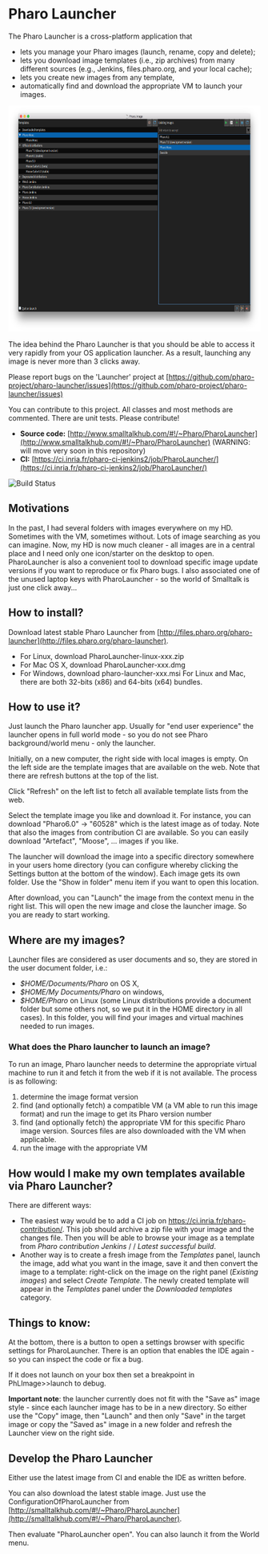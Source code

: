 # Pharo Launcher 
The Pharo Launcher is a cross-platform application that
- lets you manage your Pharo images (launch, rename, copy and delete);
- lets you download image templates (i.e., zip archives) from many
  different sources (e.g., Jenkins, files.pharo.org, and your local cache);
- lets you create new images from any template,
- automatically find and download the appropriate VM to launch your images.

<img src="./pharo-launcher-main-window.png" height="450" alt="A Pharo Launcher screenshot">

The idea behind the Pharo Launcher is that you should be able to access it very rapidly from your OS application launcher. As a result,
launching any image is never more than 3 clicks away.

Please report bugs on the 'Launcher' project at [https://github.com/pharo-project/pharo-launcher/issues](https://github.com/pharo-project/pharo-launcher/issues)

You can contribute to this project. All classes and most methods are commented. There are unit tests. Please contribute!

- **Source code:** [http://www.smalltalkhub.com/#!/~Pharo/PharoLauncher](http://www.smalltalkhub.com/#!/~Pharo/PharoLauncher) (WARNING: will move very soon in this repository)
- **CI:** [https://ci.inria.fr/pharo-ci-jenkins2/job/PharoLauncher/](https://ci.inria.fr/pharo-ci-jenkins2/job/PharoLauncher/)

![Build Status](https://ci.inria.fr/pharo-ci-jenkins2/job/PharoLauncher/buildStatus/icon?job=PharoLauncher)

## Motivations
In the past, I had several folders with images everywhere on my HD. Sometimes with the VM, sometimes without. Lots of image searching as you can imagine.
Now, my HD is now much cleaner - all images are in a central place and I need only one icon/starter on the desktop to open. PharoLauncher is also a convenient tool to download specific image update versions if you want to reproduce or fix Pharo bugs. I also associated one of the unused laptop keys with PharoLauncher - so the world of Smalltalk is just one click away...

## How to install?
Download latest stable Pharo Launcher from [http://files.pharo.org/pharo-launcher](http://files.pharo.org/pharo-launcher).
- For Linux, download PharoLauncher-linux-xxx.zip
- For Mac OS X, download PharoLauncher-xxx.dmg
- For Windows, download pharo-launcher-xxx.msi
For Linux and Mac, there are both 32-bits (x86) and 64-bits (x64) bundles.

## How to use it?
Just launch the Pharo launcher app.
Usually for "end user experience" the launcher opens in full world mode - so you do not see Pharo background/world menu - only the launcher.

Initially, on a new computer, the right side with local images is empty. On the left side are the template images that are available on the web. Note that there are refresh buttons at the top of the list.

Click "Refresh" on the left list to fetch all available template lists from the web.

Select the template image you like and download it. For instance, you can download "Pharo6.0" -> "60528" which is the latest image as of today. Note that also the images from contribution CI are available.
So you can easily download "Artefact", "Moose", ... images if you like.

The launcher will download the image into a specific directory somewhere in your users home directory (you can configure whereby clicking the Settings button at the bottom of the window).
Each image gets its own folder. Use the "Show in folder" menu item if you want to open this location.

After download, you can "Launch" the image from the context menu in the right list. This will open the new image and close the launcher image. So you are ready to start working.

## Where are my images?
Launcher files are considered as user documents and so, they are stored in the user document folder, i.e.:
- *$HOME/Documents/Pharo* on OS X,
- *$HOME/My Documents/Pharo* on windows,
- *$HOME/Pharo* on Linux (some Linux distributions provide a document folder but some others not, so we put it in the HOME directory in all cases).
In this folder, you will find your images and virtual machines needed to run images.

### What does the Pharo launcher to launch an image? 
To run an image, Pharo launcher needs to determine the appropriate virtual machine to run it and fetch it from the web if it is not available.
The process is as following:
1. determine the image format version
2. find (and optionally fetch) a compatible VM (a VM able to run this image format) and run the image to get its Pharo version number
3. find (and optionally fetch) the appropriate VM for this specific Pharo image version. Sources files are also downloaded with the VM when applicable.
4. run the image with the appropriate VM

## How would I make my own templates available via Pharo Launcher?
There are different ways:
- The easiest way would be to add a CI job on https://ci.inria.fr/pharo-contribution/. This job should archive a zip file with your image and the changes file. Then you will be able to browse your image as a template from *Pharo contribution Jenkins* / *<your job name>* / *Latest successful build*.
- Another way is to create a fresh image from the *Templates* panel, launch the image, add what you want in the image, save it and then convert the image to a template: right-click on the image on the right panel (*Existing images*) and select *Create Template*. The newly created template will appear in the *Templates* panel under the *Downloaded templates* category.

## Things to know:
At the bottom, there is a button to open a settings browser with specific settings for PharoLauncher. There is an option that enables the IDE again - so you can inspect the code or fix a bug.

If it does not launch on your box then set a breakpoint in PhLImage>>launch to debug.

**Important note**: the launcher currently does not fit with the "Save as" image style - since each launcher image
has to be in a new directory. So either use the "Copy" image, then "Launch" and then only "Save" in the target image or copy the "Saved as" image in a new folder and refresh the Launcher view on the right side.

## Develop the Pharo Launcher

Either use the latest image from CI and enable the IDE as written before.

You can also download the latest stable image. Just use the ConfigurationOfPharoLauncher
from [http://smalltalkhub.com/#!/~Pharo/PharoLauncher](http://smalltalkhub.com/#!/~Pharo/PharoLauncher).

Then evaluate  "PharoLauncher open". You can also launch it from the World menu.
